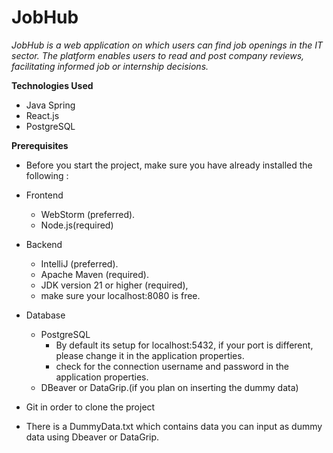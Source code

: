 
# JobHub

*JobHub is a web application on which users can find job openings in the IT sector. The platform enables users to read and post company reviews, facilitating informed job or internship decisions.*

**Technologies Used**
- Java Spring
- React.js
- PostgreSQL

**Prerequisites**
- Before you start the project, make sure you have already installed the following :

- Frontend 
  - WebStorm (preferred).
  - Node.js(required)

- Backend 
  - IntelliJ (preferred).
  - Apache Maven (required).
  - JDK version 21 or higher (required),
  - make sure your localhost:8080 is free.

- Database
  - PostgreSQL
    - By default its setup for localhost:5432, if your port is different, please change it in the application properties.
    - check for the connection username and password in the application properties.
  - DBeaver or DataGrip.(if you plan on inserting the dummy data)

- Git in order to clone the project

- There is a DummyData.txt which contains data you can input as dummy data using Dbeaver or DataGrip.


